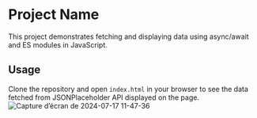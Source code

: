 # Project Name

This project demonstrates fetching and displaying data using async/await and ES modules in JavaScript.

## Usage

Clone the repository and open `index.html` in your browser to see the data fetched from JSONPlaceholder API displayed on the page.
![Capture d’écran de 2024-07-17 11-47-36](https://github.com/user-attachments/assets/eacdaa2e-feec-4748-be14-1ac14523c120)
